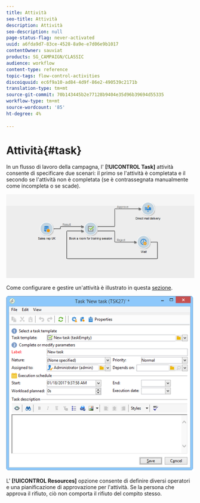 ```yaml
---
title: Attività
seo-title: Attività
description: Attività
seo-description: null
page-status-flag: never-activated
uuid: a6fda9d7-83ce-4528-8a9e-e7d06e9b1017
contentOwner: sauviat
products: SG_CAMPAIGN/CLASSIC
audience: workflow
content-type: reference
topic-tags: flow-control-activities
discoiquuid: ec6f9a10-ad84-4d9f-86e2-490539c2171b
translation-type: tm+mt
source-git-commit: 70b143445b2e77128b9404e35d96b39694d55335
workflow-type: tm+mt
source-wordcount: '85'
ht-degree: 4%

---
```



# Attività{#task}

In un flusso di lavoro della campagna, l&#39; **[!UICONTROL Task]** attività consente di specificare due scenari: il primo se l&#39;attività è completata e il secondo se l&#39;attività non è completata (se è contrassegnata manualmente come incompleta o se scade).

![](assets/mrm_task_in_workflow.png)

Come configurare e gestire un&#39;attività è illustrato in questa [sezione](../../campaign/using/creating-and-managing-tasks.md).

![](assets/wkf_task_activity.png)

L&#39; **[!UICONTROL Resources]** opzione consente di definire diversi operatori e una pianificazione di approvazione per l&#39;attività. Se la persona che approva il rifiuto, ciò non comporta il rifiuto del compito stesso.
